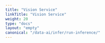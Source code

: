 ```yaml
---
title: "Vision Service"
linkTitle: "Vision Service"
weight: 20
type: "docs"
layout: "empty"
canonical: "/data-ai/infer/run-inference/"
---
```

